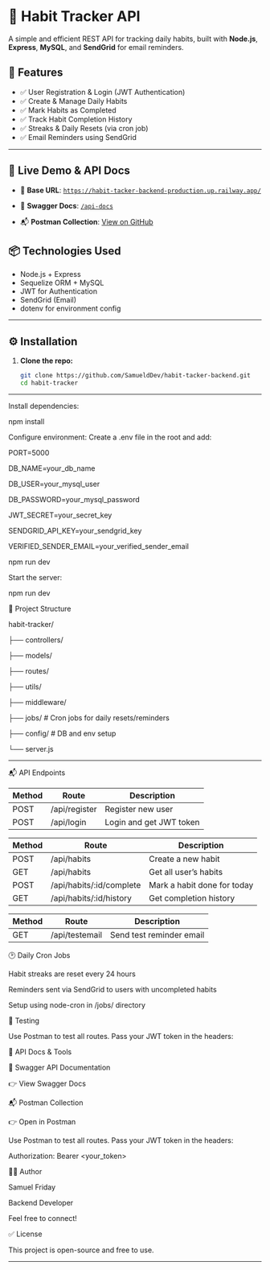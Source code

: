 
# 🧠 Habit Tracker API

A simple and efficient REST API for tracking daily habits, built with **Node.js**, **Express**, **MySQL**, and **SendGrid** for email reminders.

## 🚀 Features

- ✅ User Registration & Login (JWT Authentication)
- ✅ Create & Manage Daily Habits
- ✅ Mark Habits as Completed
- ✅ Track Habit Completion History
- ✅ Streaks & Daily Resets (via cron job)
- ✅ Email Reminders using SendGrid

---

## 🚀 Live Demo & API Docs

- 📡 **Base URL**: [`https://habit-tacker-backend-production.up.railway.app/`](https://habit-tacker-backend-production.up.railway.app/)
  
- 📘 **Swagger Docs**: [`/api-docs`](https://habit-tacker-backend-production.up.railway.app)
  
- 📬 **Postman Collection**: [View on GitHub](https://github.com/SamueldDev/habit-tacker-backend.git/blob/main/Postman_Collection.json)

## 📦 Technologies Used

- Node.js + Express
- Sequelize ORM + MySQL
- JWT for Authentication
- SendGrid (Email)
- dotenv for environment config

---

## ⚙️ Installation

1. **Clone the repo:**

   ```bash
   git clone https://github.com/SamueldDev/habit-tacker-backend.git
   cd habit-tracker

---

Install dependencies:

npm install

Configure environment:
Create a .env file in the root and add:

PORT=5000

DB_NAME=your_db_name

DB_USER=your_mysql_user

DB_PASSWORD=your_mysql_password

JWT_SECRET=your_secret_key

SENDGRID_API_KEY=your_sendgrid_key

VERIFIED_SENDER_EMAIL=your_verified_sender_email

npm run dev

Start the server:

npm run dev

📁 Project Structure

habit-tracker/

├── controllers/

├── models/

├── routes/

├── utils/

├── middleware/

├── jobs/ # Cron jobs for daily resets/reminders

├── config/ # DB and env setup

└── server.js

---

📬 API Endpoints

| Method | Route         | Description             |
| ------ | ------------- | ----------------------- |
| POST   | /api/register | Register new user       |
| POST   | /api/login    | Login and get JWT token |

| Method | Route                     | Description                 |
| ------ | ------------------------- | --------------------------- |
| POST   | /api/habits               | Create a new habit          |
| GET    | /api/habits               | Get all user’s habits       |
| POST   | /api/habits/\:id/complete | Mark a habit done for today |
| GET    | /api/habits/\:id/history  | Get completion history      |

| Method | Route          | Description              |
| ------ | -------------- | ------------------------ |
| GET    | /api/testemail | Send test reminder email |

🕑 Daily Cron Jobs

Habit streaks are reset every 24 hours

Reminders sent via SendGrid to users with uncompleted habits

Setup using node-cron in /jobs/ directory

🧪 Testing

Use Postman to test all routes. Pass your JWT token in the headers:

🧪 API Docs & Tools

📘 Swagger API Documentation

👉 View Swagger Docs

📬 Postman Collection

👉 Open in Postman

Use Postman to test all routes. Pass your JWT token in the headers:

Authorization: Bearer <your_token>

🧑‍💻 Author

Samuel Friday

Backend Developer

Feel free to connect!

✅ License

This project is open-source and free to use.

---

